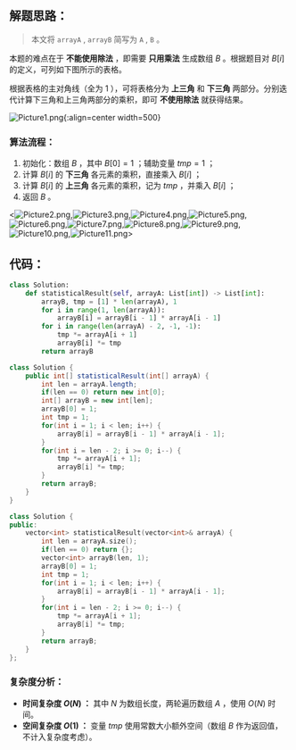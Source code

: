 ## 解题思路：

> 本文将 `arrayA` , `arrayB` 简写为 `A` , `B` 。

本题的难点在于 **不能使用除法** ，即需要 **只用乘法** 生成数组 $B$ 。根据题目对 $B[i]$ 的定义，可列如下图所示的表格。

根据表格的主对角线（全为 $1$ ），可将表格分为 **上三角** 和 **下三角** 两部分。分别迭代计算下三角和上三角两部分的乘积，即可 **不使用除法** 就获得结果。

![Picture1.png](https://pic.leetcode-cn.com/1624619180-vpyyqh-Picture1.png){:align=center width=500}

### 算法流程：

1. 初始化：数组 $B$ ，其中 $B[0] = 1$ ；辅助变量 $tmp = 1$ ；
2. 计算 $B[i]$ 的 **下三角** 各元素的乘积，直接乘入 $B[i]$ ；
3. 计算 $B[i]$ 的 **上三角** 各元素的乘积，记为 $tmp$ ，并乘入 $B[i]$ ；
4. 返回 $B$ 。

<![Picture2.png](https://pic.leetcode-cn.com/1599920669-VflJdy-Picture2.png),![Picture3.png](https://pic.leetcode-cn.com/1599920669-hLhpTV-Picture3.png),![Picture4.png](https://pic.leetcode-cn.com/1599920669-atltNE-Picture4.png),![Picture5.png](https://pic.leetcode-cn.com/1599920669-qHySih-Picture5.png),![Picture6.png](https://pic.leetcode-cn.com/1599920669-qmJFXC-Picture6.png),![Picture7.png](https://pic.leetcode-cn.com/1599920669-zaVZDZ-Picture7.png),![Picture8.png](https://pic.leetcode-cn.com/1599920669-ufmhnT-Picture8.png),![Picture9.png](https://pic.leetcode-cn.com/1599920669-JBtgsZ-Picture9.png),![Picture10.png](https://pic.leetcode-cn.com/1599920669-thDqmQ-Picture10.png),![Picture11.png](https://pic.leetcode-cn.com/1599920669-QvVjSS-Picture11.png)>

## 代码：

```Python []
class Solution:
    def statisticalResult(self, arrayA: List[int]) -> List[int]:
        arrayB, tmp = [1] * len(arrayA), 1
        for i in range(1, len(arrayA)):
            arrayB[i] = arrayB[i - 1] * arrayA[i - 1]
        for i in range(len(arrayA) - 2, -1, -1):
            tmp *= arrayA[i + 1]
            arrayB[i] *= tmp
        return arrayB
```

```Java []
class Solution {
    public int[] statisticalResult(int[] arrayA) {
        int len = arrayA.length;
        if(len == 0) return new int[0];
        int[] arrayB = new int[len];
        arrayB[0] = 1;
        int tmp = 1;
        for(int i = 1; i < len; i++) {
            arrayB[i] = arrayB[i - 1] * arrayA[i - 1];
        }
        for(int i = len - 2; i >= 0; i--) {
            tmp *= arrayA[i + 1];
            arrayB[i] *= tmp;
        }
        return arrayB;
    }
}
```

```C++ []
class Solution {
public:
    vector<int> statisticalResult(vector<int>& arrayA) {
        int len = arrayA.size();
        if(len == 0) return {};
        vector<int> arrayB(len, 1);
        arrayB[0] = 1;
        int tmp = 1;
        for(int i = 1; i < len; i++) {
            arrayB[i] = arrayB[i - 1] * arrayA[i - 1];
        }
        for(int i = len - 2; i >= 0; i--) {
            tmp *= arrayA[i + 1];
            arrayB[i] *= tmp;
        }
        return arrayB;
    }
};
```

### 复杂度分析：

- **时间复杂度 $O(N)$ ：** 其中 $N$ 为数组长度，两轮遍历数组 $A$ ，使用 $O(N)$ 时间。
- **空间复杂度 $O(1)$ ：** 变量 $tmp$ 使用常数大小额外空间（数组 $B$ 作为返回值，不计入复杂度考虑）。
